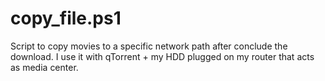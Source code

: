 # copy_file.ps1
Script to copy movies to a specific network path after conclude the download.
I use it with qTorrent + my HDD plugged on my router that acts as media center.
